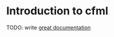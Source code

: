 # Introduction to cfml

TODO: write [great documentation](http://jacobian.org/writing/what-to-write/)
